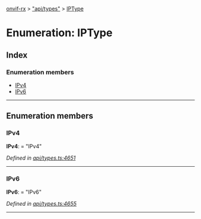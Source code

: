 [onvif-rx](../README.md) > ["api/types"](../modules/_api_types_.md) > [IPType](../enums/_api_types_.iptype.md)

# Enumeration: IPType

## Index

### Enumeration members

* [IPv4](_api_types_.iptype.md#ipv4)
* [IPv6](_api_types_.iptype.md#ipv6)

---

## Enumeration members

<a id="ipv4"></a>

###  IPv4

**IPv4**:  = "IPv4"

*Defined in [api/types.ts:4651](https://github.com/patrickmichalina/onvif-rx/blob/034e4d6/src/api/types.ts#L4651)*

___
<a id="ipv6"></a>

###  IPv6

**IPv6**:  = "IPv6"

*Defined in [api/types.ts:4655](https://github.com/patrickmichalina/onvif-rx/blob/034e4d6/src/api/types.ts#L4655)*

___

